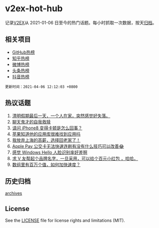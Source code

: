 # v2ex-hot-hub

 记录[V2EX](https://www.v2ex.com/)从 2021-01-06 日至今的热门话题。每小时抓取一次数据，按天[归档](archives)。
 
 ## 相关项目

- [GitHub热榜](https://github.com/snaildev/github-hot-hub)
- [知乎热榜](https://github.com/snaildev/zhihu-hot-hub)
- [微博热榜](https://github.com/snaildev/weibo-hot-hub)
- [头条热榜](https://github.com/snaildev/toutiao-hot-hub)
- [抖音热榜](https://github.com/snaildev/douyin-hot-hub)


 `更新时间：2021-04-06 12:12:03 +0800`

## 热议话题

1. [清明假期最后一天，一个人在家，突然感觉好失落。](https://www.v2ex.com/t/768083)
1. [聊天鬼才的自我救赎](https://www.v2ex.com/t/768184)
1. [请问 iPhone8 变得卡顿是怎么回事？](https://www.v2ex.com/t/768087)
1. [苹果知道他的应用库很难找到应用吗](https://www.v2ex.com/t/768129)
1. [我放弃上海的高薪，选择回老家了！](https://www.v2ex.com/t/768231)
1. [Apple Pay 公交卡无法快速连刷有没有什么技巧可以改善😂](https://www.v2ex.com/t/768097)
1. [感觉 Windows Hello 人脸识别率好差啊](https://www.v2ex.com/t/768127)
1. [求 V 友帮起个品牌名字，一旦采用，可以给个百元小红包 ，哈哈，](https://www.v2ex.com/t/768266)
1. [数组里有百万个值，如何加快速度？](https://www.v2ex.com/t/768144)

## 历史归档

[archives](archives)

## License

See the [LICENSE](LICENSE) file for license rights and limitations (MIT).
